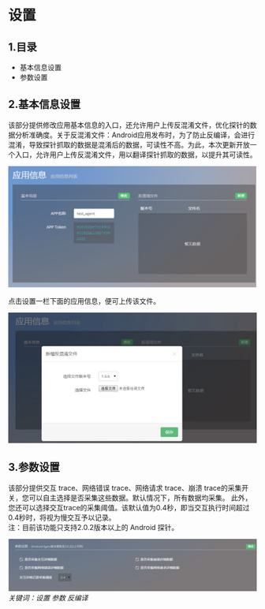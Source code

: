 # 设置

## 1.**目录**
* 基本信息设置
* 参数设置

## 2.**基本信息设置**
该部分提供修改应用基本信息的入口，还允许用户上传反混淆文件，优化探针的数据分析准确度。关于反混淆文件：Android应用发布时，为了防止反编译，会进行混淆，导致探针抓取的数据是混淆后的数据，可读性不高。为此，本次更新开放一个入口，允许用户上传反混淆文件，用以翻译探针抓取的数据，以提升其可读性。

![](011.png)

点击设置一栏下面的应用信息，便可上传该文件。

![](012.png)

## 3.**参数设置**
该部分提供交互 trace、网络错误 trace、网络请求 trace、崩溃 trace的采集开关，您可以自主选择是否采集这些数据。默认情况下，所有数据均采集。
此外，您还可以选择交互trace的采集阈值。该默认值为0.4秒，即当交互执行时间超过0.4秒时，将视为慢交互予以记录。         
注：目前该功能只支持2.0.2版本以上的 Android 探针。

![](013.png)
*关键词：设置  参数 反编译*


